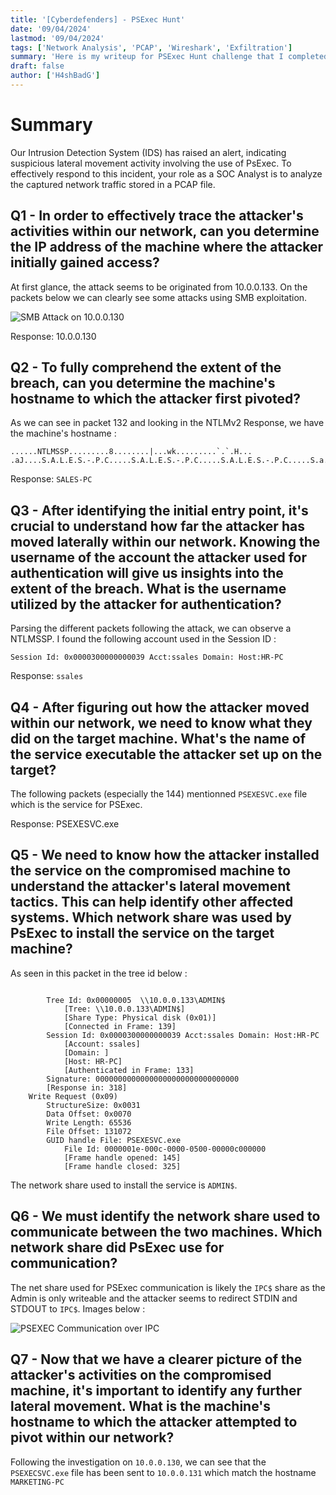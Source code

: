 ```yaml
---
title: '[Cyberdefenders] - PSExec Hunt'
date: '09/04/2024'
lastmod: '09/04/2024'
tags: ['Network Analysis', 'PCAP', 'Wireshark', 'Exfiltration']
summary: 'Here is my writeup for PSExec Hunt challenge that I completed on Cyberdefenders.'
draft: false
author: ['H4shBadG']
---
```


# Summary

Our Intrusion Detection System (IDS) has raised an alert, indicating suspicious lateral movement activity involving the use of PsExec. To effectively respond to this incident, your role as a SOC Analyst is to analyze the captured network traffic stored in a PCAP file.

## Q1 - In order to effectively trace the attacker's activities within our network, can you determine the IP address of the machine where the attacker initially gained access?

At first glance, the attack seems to be originated from 10.0.0.133. On the packets below we can clearly see some attacks using SMB exploitation. 

![SMB Attack on 10.0.0.130](/images/PSExecHunt/PSExecHunt.png)

Response: 10.0.0.130

## Q2 - To fully comprehend the extent of the breach, can you determine the machine's hostname to which the attacker first pivoted?

As we can see in packet 132 and looking in the NTLMv2 Response, we have the machine's hostname :

```
......NTLMSSP.........8........|...wk.........`.`.H...
.aJ....S.A.L.E.S.-.P.C.....S.A.L.E.S.-.P.C.....S.A.L.E.S.-.P.C.....S.a.l.e.s.-.P.C.....S.a.l.e.s.-.P.C........p........
```

Response: `SALES-PC`

## Q3 - After identifying the initial entry point, it's crucial to understand how far the attacker has moved laterally within our network. Knowing the username of the account the attacker used for authentication will give us insights into the extent of the breach. What is the username utilized by the attacker for authentication?

Parsing the different packets following the attack, we can observe a NTLMSSP. I found the following account used in the Session ID : 

```
Session Id: 0x0000300000000039 Acct:ssales Domain: Host:HR-PC
```

Response: `ssales`

## Q4 - After figuring out how the attacker moved within our network, we need to know what they did on the target machine. What's the name of the service executable the attacker set up on the target?

The following packets (especially the 144) mentionned `PSEXESVC.exe` file which is the service for PSExec.

Response: PSEXESVC.exe

## Q5 - We need to know how the attacker installed the service on the compromised machine to understand the attacker's lateral movement tactics. This can help identify other affected systems. Which network share was used by PsExec to install the service on the target machine?

As seen in this packet in the tree id below :

```

        Tree Id: 0x00000005  \\10.0.0.133\ADMIN$
            [Tree: \\10.0.0.133\ADMIN$]
            [Share Type: Physical disk (0x01)]
            [Connected in Frame: 139]
        Session Id: 0x0000300000000039 Acct:ssales Domain: Host:HR-PC
            [Account: ssales]
            [Domain: ]
            [Host: HR-PC]
            [Authenticated in Frame: 133]
        Signature: 00000000000000000000000000000000
        [Response in: 318]
    Write Request (0x09)
        StructureSize: 0x0031
        Data Offset: 0x0070
        Write Length: 65536
        File Offset: 131072
        GUID handle File: PSEXESVC.exe
            File Id: 0000001e-000c-0000-0500-00000c000000
            [Frame handle opened: 145]
            [Frame handle closed: 325]
```

The network share used to install the service is `ADMIN$`.

## Q6 - We must identify the network share used to communicate between the two machines. Which network share did PsExec use for communication?

The net share used for PSExec communication is likely the `IPC$` share as the Admin is only writeable and the attacker seems to redirect STDIN and STDOUT to `IPC$`. Images below :

![PSEXEC Communication over IPC](/images/PSExecHunt/PSExecHunt-2.png)

## Q7 - Now that we have a clearer picture of the attacker's activities on the compromised machine, it's important to identify any further lateral movement. What is the machine's hostname to which the attacker attempted to pivot within our network?

Following the investigation on `10.0.0.130`, we can see that the `PSEXECSVC.exe` file has been sent to `10.0.0.131` which match the hostname `MARKETING-PC`
